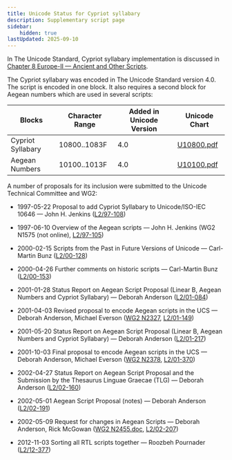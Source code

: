 ```yaml
---
title: Unicode Status for Cypriot syllabary
description: Supplementary script page
sidebar:
    hidden: true
lastUpdated: 2025-09-10
---
```


In The Unicode Standard, Cypriot syllabary implementation is discussed in [Chapter 8 Europe-II — Ancient and Other Scripts](https://www.unicode.org/versions/latest/core-spec/chapter-8/#G26417).

[comment]: # (end of intro)

[comment]: # (start of blocks)

The Cypriot syllabary was encoded in The Unicode Standard version 4.0. The script is encoded in one block. It also requires a second block for Aegean numbers which are used in several scripts:

| Blocks  |  Character Range  |  Added in Unicode Version  |  Unicode Chart  |
| ------- | ----------------- | -------------------------- | --------------- |
| Cypriot Syllabary  |  10800..1083F  |  4.0  |  [U10800.pdf](http://www.unicode.org/charts/PDF/U10800.pdf)  |
| Aegean Numbers  |  10100..1013F |  4.0  |  [U10100.pdf](http://www.unicode.org/charts/PDF/U10100.pdf) |

[comment]: # (end of blocks)

[comment]: # (start of chars)



[comment]: # (end of chars)

[comment]: # (start of rest)

A number of proposals for its inclusion were submitted to the Unicode Technical Committee and WG2:

- 1997-05-22 Proposal to add Cypriot Syllabary to Unicode/ISO-IEC 10646 — John H. Jenkins ([L2/97-108](http://www.unicode.org/cgi-bin/GetMatchingDocs.pl?L2/97-108))

- 1997-06-10 Overview of the Aegean scripts — John H. Jenkins (WG2 N1575 (not online), [L2/97-105](http://www.unicode.org/cgi-bin/GetMatchingDocs.pl?L2/97-105))

- 2000-02-15 Scripts from the Past in Future Versions of Unicode — Carl-Martin Bunz                 ([L2/00-128](http://www.unicode.org/cgi-bin/GetMatchingDocs.pl?L2/00-128))

- 2000-04-26 Further comments on historic scripts — Carl-Martin Bunz ([L2/00-153](http://www.unicode.org/cgi-bin/GetMatchingDocs.pl?L2/00-153))

- 2001-01-28 Status Report on Aegean Script Proposal (Linear B, Aegean Numbers and Cypriot Syllabary) — Deborah Anderson ([L2/01-084](http://www.unicode.org/cgi-bin/GetMatchingDocs.pl?L2/01-084))

- 2001-04-03 Revised proposal to encode Aegean scripts in the UCS — Deborah Anderson, Michael Everson ([WG2 N2327](https://www.unicode.org/wg2/docs/n2327.pdf), [L2/01-149](http://www.unicode.org/cgi-bin/GetMatchingDocs.pl?L2/01-149))

- 2001-05-20 Status Report on Aegean Script Proposal (Linear B, Aegean Numbers and Cypriot Syllabary) — Deborah Anderson ([L2/01-217](http://www.unicode.org/cgi-bin/GetMatchingDocs.pl?L2/01-217))

- 2001-10-03 Final proposal to encode Aegean scripts in the UCS — Deborah Anderson, Michael Everson ([WG2 N2378](https://www.unicode.org/wg2/docs/n2378.pdf), [L2/01-370](http://www.unicode.org/cgi-bin/GetMatchingDocs.pl?L2/01-370))

- 2002-04-27 Status Report on Aegean Script Proposal and the Submission by the Thesaurus Linguae Graecae (TLG) — Deborah Anderson ([L2/02-160](http://www.unicode.org/cgi-bin/GetMatchingDocs.pl?L2/02-160))

- 2002-05-01 Aegean Script Proposal (notes) — Deborah Anderson ([L2/02-191](http://www.unicode.org/cgi-bin/GetMatchingDocs.pl?L2/02-191))

- 2002-05-09 Request for changes in Aegean Scripts — Deborah Anderson, Rick McGowan ([WG2 N2455.doc](https://www.unicode.org/wg2/docs/n2455.doc), [L2/02-207](http://www.unicode.org/cgi-bin/GetMatchingDocs.pl?L2/02-207))

- 2012-11-03 Sorting all RTL scripts together — Roozbeh Pournader ([L2/12-377](http://www.unicode.org/cgi-bin/GetMatchingDocs.pl?L2/12-377))

